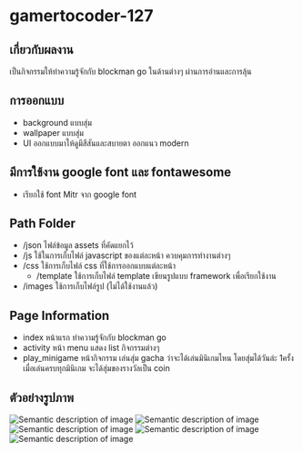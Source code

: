 # gamertocoder-127




## เกี่ยวกับผลงาน
เป็นกิจกรรมให้ทำความรู้จักกับ blockman go ในด้านต่างๆ ผ่านการอ่านและการลุ้น


## การออกแบบ
- background แบบสุ่ม
- wallpaper แบบสุ่ม
- UI ออกแบบมาให้ดูมีสีสันและสบายตา ออกแนว modern

## มีการใช้งาน google font และ fontawesome
- เรียกใช้ font Mitr จาก google font

## Path Folder
- /json ไฟล์ข้อมูล assets ที่คัดแยกไว้
- /js ใช้ในการเก็บไฟล์ javascript ของแต่ละหน้า ควบคุมการทำงานต่างๆ
- /css ใช้การเก็บไฟล์ css ที่ใช้การออกแบบแต่ละหน้า
    - /template ใช้การเก็บไฟล์ template เขียนรูปแบบ framework เพื่อเรียกใช้งาน
- /images ใช้การเก็บไฟล์รูป (ไม่ได้ใช้งานแล้ว)


## Page Information
- index หน้าแรก ทำความรู้จักกับ blockman go
- activity หน้า menu แสดง list กิจกรรมต่างๆ
- play_minigame หน้ากิจกรรม เล่นสุ่ม gacha ว่าจะได้เล่นมินิเกมไหน โดยสุ่มได้วันล่ะ 1ครั้ง เมื่อเล่นครบทุกมินิเกม จะได้สุ่มของรางวัลเป็น coin

## ตัวอย่างรูปภาพ
![Semantic description of image](https://i.imgur.com/f4snTPC.png "หน้าแรก")
![Semantic description of image](https://i.imgur.com/fGZ9moT.png "activity page")
![Semantic description of image](https://i.imgur.com/IdyZXee.png "activity page")
![Semantic description of image](https://i.imgur.com/RNiKzbi.png "play_minigame page")
![Semantic description of image](https://i.imgur.com/RfN9E3x.png "download page")